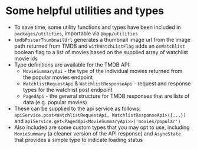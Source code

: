 <div class="dense">

# Some helpful utilities and types
- To save time, some utility functions and types have been included in `packages/utilities`, importable via `@app/utilities`
- `tmdbPosterThumbnailUrl` generates a thumbnail image url from the image path returned from TMDB and `withWatchListFlag` adds an `onWatchlist` boolean flag to a list of movies based on the supplied array of watchlist movie ids
- Type definitions are available for the TMDB API:
  - `MovieSummaryApi` - the type of the individual movies returned from the popular movies endpoint
  - `WatchlistRequestApi` & `WatchlistResponseApi` - request and response types for the watchlist post endpoint 
  - `PagedApi` - the general structure for TMDB responses that are lists of data (e.g. popular movies)
- These can be supplied to the api service as follows: `apiService.post<WatchlistRequestApi, WatchlistResponseApi>({...})` and `apiService.get<PagedApi<MovieSummaryApi>>('movies/popular')`
- Also included are some custom types that you may opt to use, including `MovieSummary` (a cleaner version of the API response) and `AsyncState` that provides a simple type to indicate loading status 

</div>
